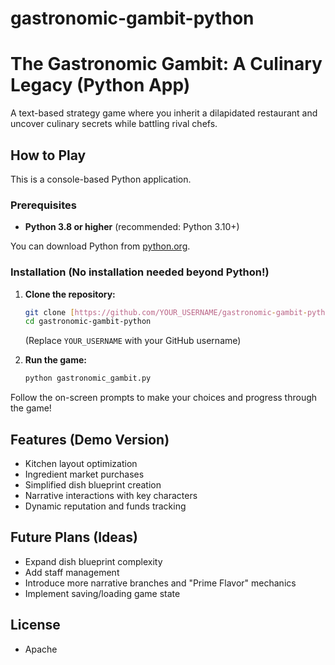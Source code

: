 # gastronomic-gambit-python

# The Gastronomic Gambit: A Culinary Legacy (Python App)

A text-based strategy game where you inherit a dilapidated restaurant and uncover culinary secrets while battling rival chefs.

## How to Play

This is a console-based Python application.

### Prerequisites

* **Python 3.8 or higher** (recommended: Python 3.10+)

You can download Python from [python.org](https://www.python.org/downloads/).

### Installation (No installation needed beyond Python!)

1.  **Clone the repository:**
    ```bash
    git clone [https://github.com/YOUR_USERNAME/gastronomic-gambit-python.git](https://www.google.com/search?q=https://github.com/YOUR_USERNAME/gastronomic-gambit-python.git)
    cd gastronomic-gambit-python
    ```
    (Replace `YOUR_USERNAME` with your GitHub username)

2.  **Run the game:**
    ```bash
    python gastronomic_gambit.py
    ```

Follow the on-screen prompts to make your choices and progress through the game!

## Features (Demo Version)

* Kitchen layout optimization
* Ingredient market purchases
* Simplified dish blueprint creation
* Narrative interactions with key characters
* Dynamic reputation and funds tracking

## Future Plans (Ideas)

* Expand dish blueprint complexity
* Add staff management
* Introduce more narrative branches and "Prime Flavor" mechanics
* Implement saving/loading game state

## License

* Apache
